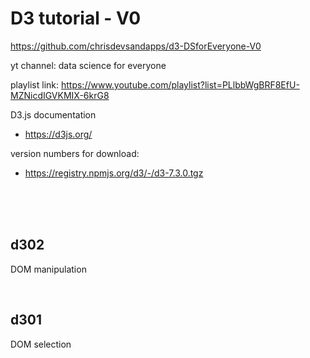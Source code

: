 

# D3 tutorial - V0

https://github.com/chrisdevsandapps/d3-DSforEveryone-V0

yt channel: data science for everyone

playlist link: https://www.youtube.com/playlist?list=PLlbbWgBRF8EfU-MZNicdIGVKMIX-6krG8


D3.js documentation

- https://d3js.org/


version numbers for download:

- https://registry.npmjs.org/d3/-/d3-7.3.0.tgz


<br>
<br>
<br>


## d302

DOM manipulation

<br>

## d301

DOM selection